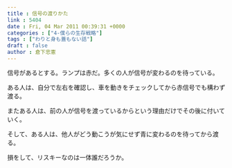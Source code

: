 ```yaml
---
title : 信号の渡りかた
link : 5404
date : Fri, 04 Mar 2011 00:39:31 +0000
categories : ["4-僕らの生存戦略"]
tags : ["わりと身も蓋もない話"]
draft : false
author : 倉下忠憲
---
```


信号があるとする。ランプは赤だ。多くの人が信号が変わるのを待っている。

ある人は、自分で左右を確認し、車を動きをチェックしてから赤信号でも構わず渡る。

またある人は、前の人が信号を渡っているからという理由だけでその後に付いていく。

そして、ある人は、他人がどう動こうが気にせず青に変わるのを待ってから渡る。





損をして、リスキーなのは一体誰だろうか。